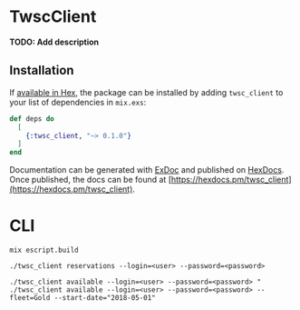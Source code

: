# TwscClient

**TODO: Add description**

## Installation

If [available in Hex](https://hex.pm/docs/publish), the package can be installed
by adding `twsc_client` to your list of dependencies in `mix.exs`:

```elixir
def deps do
  [
    {:twsc_client, "~> 0.1.0"}
  ]
end
```

Documentation can be generated with [ExDoc](https://github.com/elixir-lang/ex_doc)
and published on [HexDocs](https://hexdocs.pm). Once published, the docs can
be found at [https://hexdocs.pm/twsc_client](https://hexdocs.pm/twsc_client).

# CLI

```
mix escript.build
```

```
./twsc_client reservations --login=<user> --password=<password>
```

```
./twsc_client available --login=<user> --password=<password> "
./twsc_client available --login=<user> --password=<password> --fleet=Gold --start-date="2018-05-01"
```